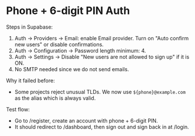 # Phone + 6-digit PIN Auth

Steps in Supabase:
1. Auth -> Providers -> Email: enable Email provider. Turn on "Auto confirm new users" or disable confirmations.
2. Auth -> Configuration -> Password length minimum: 4.
3. Auth -> Settings -> Disable "New users are not allowed to sign up" if it is ON.
4. No SMTP needed since we do not send emails.

Why it failed before:
- Some projects reject unusual TLDs. We now use `${phone}@example.com` as the alias which is always valid.

Test flow:
- Go to /register, create an account with phone + 6-digit PIN.
- It should redirect to /dashboard, then sign out and sign back in at /login.
